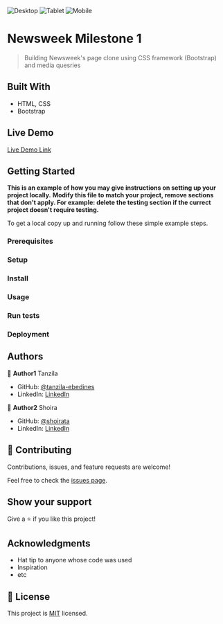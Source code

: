![Desktop](newsweek/img/desktop.png)
![Tablet](newsweek/img/tablet.png)
![Mobile](newsweek/img/mobile.png)

# Newsweek Milestone 1

> Building Newsweek's page clone using CSS framework (Bootstrap) and media quesries

## Built With

- HTML, CSS
- Bootstrap

## Live Demo

[Live Demo Link](https://tanzila-abedin.github.io/newsweek/)

## Getting Started

**This is an example of how you may give instructions on setting up your project locally.**
**Modify this file to match your project, remove sections that don't apply. For example: delete the testing section if the currect project doesn't require testing.**

To get a local copy up and running follow these simple example steps.

### Prerequisites

### Setup

### Install

### Usage

### Run tests

### Deployment

## Authors

👤 **Author1** Tanzila

- GitHub: [@tanzila-ebedines](https://github.com/githubhandle)
- LinkedIn: [LinkedIn](https://linkedin.com/linkedinhandle)

👤 **Author2** Shoira

- GitHub: [@shoirata](https://github.com/githubhandle)
- LinkedIn: [LinkedIn](https://linkedin.com/linkedinhandle)

## 🤝 Contributing

Contributions, issues, and feature requests are welcome!

Feel free to check the [issues page](issues/).

## Show your support

Give a ⭐️ if you like this project!

## Acknowledgments

- Hat tip to anyone whose code was used
- Inspiration
- etc

## 📝 License

This project is [MIT](lic.url) licensed.

